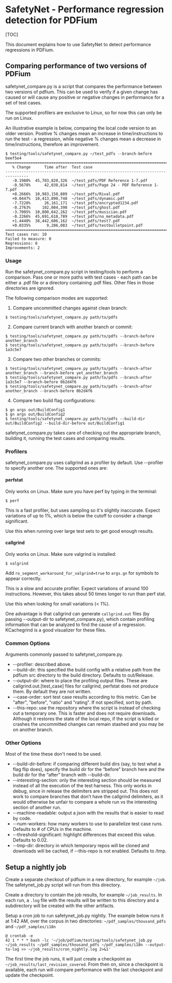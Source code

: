 # SafetyNet - Performance regression detection for PDFium

[TOC]

This document explains how to use SafetyNet to detect performance regressions
in PDFium.

## Comparing performance of two versions of PDFium

safetynet_compare.py is a script that compares the performance between two
versions of pdfium. This can be used to verify if a given change has caused
or will cause any positive or negative changes in performance for a set of test
cases.

The supported profilers are exclusive to Linux, so for now this can only be run
on Linux.

An illustrative example is below, comparing the local code version to an older
version. Positive % changes mean an increase in time/instructions to run the
test - a regression, while negative % changes mean a decrease in
time/instructions, therefore an improvement.

```
$ testing/tools/safetynet_compare.py ~/test_pdfs --branch-before beef5e4
================================================================================
   % Change      Time after  Test case
--------------------------------------------------------------------------------
   -0.1980%  45,703,820,326  ~/test_pdfs/PDF Reference 1-7.pdf
   -0.5678%      42,038,814  ~/test_pdfs/Page 24 - PDF Reference 1-7.pdf
   +0.2666%  10,983,158,809  ~/test_pdfs/Rival.pdf
   +0.0447%  10,413,890,748  ~/test_pdfs/dynamic.pdf
   -7.7228%      26,161,171  ~/test_pdfs/encrypted1234.pdf
   -0.2763%     102,084,398  ~/test_pdfs/ghost.pdf
   -3.7005%  10,800,642,262  ~/test_pdfs/musician.pdf
   -0.2266%  45,691,618,789  ~/test_pdfs/no_metadata.pdf
   +1.4440%  38,442,606,162  ~/test_pdfs/test7.pdf
   +0.0335%       9,286,083  ~/test_pdfs/testbulletpoint.pdf
================================================================================
Test cases run: 10
Failed to measure: 0
Regressions: 0
Improvements: 2
```

### Usage

Run the safetynet_compare.py script in testing/tools to perform a comparison.
Pass one or more paths with test cases - each path can be either a .pdf file or
a directory containing .pdf files. Other files in those directories are
ignored.

The following comparison modes are supported:

1. Compare uncommitted changes against clean branch:
```shell
$ testing/tools/safetynet_compare.py path/to/pdfs
```

2. Compare current branch with another branch or commit:
```shell
$ testing/tools/safetynet_compare.py path/to/pdfs --branch-before another_branch
$ testing/tools/safetynet_compare.py path/to/pdfs --branch-before 1a3c5e7
```

3. Compare two other branches or commits:
```shell
$ testing/tools/safetynet_compare.py path/to/pdfs --branch-after another_branch --branch-before yet_another_branch
$ testing/tools/safetynet_compare.py path/to/pdfs --branch-after 1a3c5e7 --branch-before 0b2d4f6
$ testing/tools/safetynet_compare.py path/to/pdfs --branch-after another_branch --branch-before 0b2d4f6
```

4. Compare two build flag configurations:
```shell
$ gn args out/BuildConfig1
$ gn args out/BuildConfig2
$ testing/tools/safetynet_compare.py path/to/pdfs --build-dir out/BuildConfig2 --build-dir-before out/BuildConfig1
```

safetynet_compare.py takes care of checking out the appropriate branch, building
it, running the test cases and comparing results.

### Profilers

safetynet_compare.py uses callgrind as a profiler by default. Use --profiler
to specify another one. The supported ones are:

#### perfstat

Only works on Linux.
Make sure you have perf by typing in the terminal:
```shell
$ perf
```

This is a fast profiler, but uses sampling so it's slightly inaccurate.
Expect variations of up to 1%, which is below the cutoff to consider a
change significant.

Use this when running over large test sets to get good enough results.

#### callgrind

Only works on Linux.
Make sure valgrind is installed:
```shell
$ valgrind
```

Add `ro_segment_workaround_for_valgrind=true` to `args.gn` for symbols to appear
correctly.

This is a slow and accurate profiler. Expect variations of around 100
instructions. However, this takes about 50 times longer to run than perf stat.

Use this when looking for small variations (< 1%).

One advantage is that callgrind can generate `callgrind.out` files (by passing
--output-dir to safetynet_compare.py), which contain profiling information that
can be analyzed to find the cause of a regression. KCachegrind is a good
visualizer for these files.

### Common Options

Arguments commonly passed to safetynet_compare.py.

* --profiler: described above.
* --build-dir: this specified the build config with a relative path from the
pdfium src directory to the build directory. Defaults to out/Release.
* --output-dir: where to place the profiling output files. These are
callgrind.out.[test_case] files for callgrind, perfstat does not produce them.
By default they are not written.
* --case-order: sort test case results according to this metric. Can be "after",
"before", "ratio" and "rating". If not specified, sort by path.
* --this-repo: use the repository where the script is instead of checking out a
temporary one. This is faster and does not require downloads. Although it
restores the state of the local repo, if the script is killed or crashes the
uncommitted changes can remain stashed and you may be on another branch.

### Other Options

Most of the time these don't need to be used.

* --build-dir-before: if comparing different build dirs (say, to test what a
flag flip does), specify the build dir for the “before” branch here and the
build dir for the “after” branch with --build-dir.
* --interesting-section: only the interesting section should be measured instead
of all the execution of the test harness. This only works in debug, since in
release the delimiters are stripped out. This does not work to compare branches
that don’t have the callgrind delimiters, as it would otherwise be unfair to
compare a whole run vs the interesting section of another run.
* --machine-readable: output a json with the results that is easier to read by
code.
* --num-workers: how many workers to use to parallelize test case runs. Defaults
to # of CPUs in the machine.
* --threshold-significant: highlight differences that exceed this value.
Defaults to 0.02.
* --tmp-dir: directory in which temporary repos will be cloned and downloads
will be cached, if --this-repo is not enabled. Defaults to /tmp.

## Setup a nightly job

Create a separate checkout of pdfium in a new directory, for example `~/job`.
The safetynet_job.py script will run from this directory.

Create a directory to contain the job results, for example `~/job_results`. In
each run, a `.log` file with the results will be written to this directory and a
subdirectory will be created with the other artifacts.

Setup a cron job to run safetynet_job.py nightly. The example below runs it at
1:42 AM, over the corpus in two directories: `~/pdf_samples/thousand_pdfs` and
`~/pdf_samples/i18n`

```shell
@ crontab -e
42 1 * * * bash -lc '~/job/pdfium/testing/tools/safetynet_job.py ~/job_results ~/pdf_samples/thousand_pdfs ~/pdf_samples/i18n --output-to-log >> ~/job_results/cron_nightly.log 2>&1'
```

The first time the job runs, it will just create a checkpoint as
`~/job_results/last_revision_covered`. From then on, since a checkpoint is
available, each run will compare performance with the last checkpoint and update
the checkpoint.
